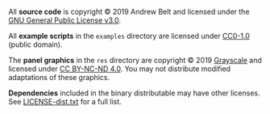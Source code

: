 All **source code** is copyright © 2019 Andrew Belt and licensed under the [GNU General Public License v3.0](LICENSE-GPLv3.txt).

All **example scripts** in the `examples` directory are licensed under [CC0-1.0](https://creativecommons.org/publicdomain/zero/1.0/legalcode) (public domain).

The **panel graphics** in the `res` directory are copyright © 2019 [Grayscale](http://grayscale.info/) and licensed under [CC BY-NC-ND 4.0](https://creativecommons.org/licenses/by-nc-nd/4.0/).
You may not distribute modified adaptations of these graphics.

**Dependencies** included in the binary distributable may have other licenses.
See [LICENSE-dist.txt](LICENSE-dist.txt) for a full list.